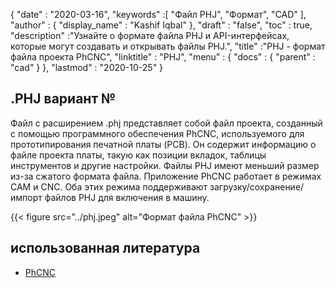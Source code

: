 {
  "date" : "2020-03-16",
  "keywords" :[ "Файл PHJ", "Формат", "CAD" ],
  "author" : {
    "display_name" : "Kashif Iqbal"
},
  "draft" : "false",
  "toc" : true,
  "description" :"Узнайте о формате файла PHJ и API-интерфейсах, которые могут создавать и открывать файлы PHJ.",
  "title" :"PHJ - формат файла проекта PhCNC",
  "linktitle" : "PHJ",
  "menu" : {
    "docs" : {
      "parent" : "cad"
}
},
  "lastmod" : "2020-10-25"
}

## .PHJ вариант №

Файл с расширением .phj представляет собой файл проекта, созданный с помощью программного обеспечения PhCNC, используемого для прототипирования печатной платы (PCB). Он содержит информацию о файле проекта платы, такую как позиции вкладок, таблицы инструментов и другие настройки. Файлы PHJ имеют меньший размер из-за сжатого формата файла. Приложение PhCNC работает в режимах CAM и CNC. Оба этих режима поддерживают загрузку/сохранение/импорт файлов PHJ для включения в машину.

{{< figure src="../phj.jpeg" alt="Формат файла PhCNC" >}}

## использованная литература

* [PhCNC](https://www.accuratecnc.com/PhCNC.php)

